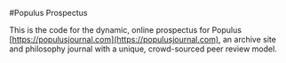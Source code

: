 #Populus Prospectus

This is the code for the dynamic, online prospectus for Populus [https://populusjournal.com](https://populusjournal.com), an archive site and philosophy journal with a unique, crowd-sourced peer review model. 
